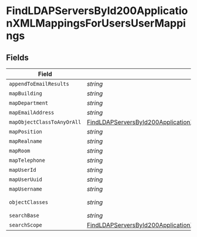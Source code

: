 # FindLDAPServersById200ApplicationXMLMappingsForUsersUserMappings


## Fields

| Field                                                                                                                                                                                                           | Type                                                                                                                                                                                                            | Required                                                                                                                                                                                                        | Description                                                                                                                                                                                                     | Example                                                                                                                                                                                                         |
| --------------------------------------------------------------------------------------------------------------------------------------------------------------------------------------------------------------- | --------------------------------------------------------------------------------------------------------------------------------------------------------------------------------------------------------------- | --------------------------------------------------------------------------------------------------------------------------------------------------------------------------------------------------------------- | --------------------------------------------------------------------------------------------------------------------------------------------------------------------------------------------------------------- | --------------------------------------------------------------------------------------------------------------------------------------------------------------------------------------------------------------- |
| `appendToEmailResults`                                                                                                                                                                                          | *string*                                                                                                                                                                                                        | :heavy_minus_sign:                                                                                                                                                                                              | N/A                                                                                                                                                                                                             | company.com                                                                                                                                                                                                     |
| `mapBuilding`                                                                                                                                                                                                   | *string*                                                                                                                                                                                                        | :heavy_minus_sign:                                                                                                                                                                                              | N/A                                                                                                                                                                                                             | streetAddress                                                                                                                                                                                                   |
| `mapDepartment`                                                                                                                                                                                                 | *string*                                                                                                                                                                                                        | :heavy_minus_sign:                                                                                                                                                                                              | N/A                                                                                                                                                                                                             | department                                                                                                                                                                                                      |
| `mapEmailAddress`                                                                                                                                                                                               | *string*                                                                                                                                                                                                        | :heavy_minus_sign:                                                                                                                                                                                              | N/A                                                                                                                                                                                                             | mail                                                                                                                                                                                                            |
| `mapObjectClassToAnyOrAll`                                                                                                                                                                                      | [FindLDAPServersById200ApplicationXMLMappingsForUsersUserMappingsMapObjectClassToAnyOrAll](../../models/operations/findldapserversbyid200applicationxmlmappingsforusersusermappingsmapobjectclasstoanyorall.md) | :heavy_minus_sign:                                                                                                                                                                                              | N/A                                                                                                                                                                                                             |                                                                                                                                                                                                                 |
| `mapPosition`                                                                                                                                                                                                   | *string*                                                                                                                                                                                                        | :heavy_minus_sign:                                                                                                                                                                                              | N/A                                                                                                                                                                                                             | title                                                                                                                                                                                                           |
| `mapRealname`                                                                                                                                                                                                   | *string*                                                                                                                                                                                                        | :heavy_minus_sign:                                                                                                                                                                                              | N/A                                                                                                                                                                                                             | displayName                                                                                                                                                                                                     |
| `mapRoom`                                                                                                                                                                                                       | *string*                                                                                                                                                                                                        | :heavy_minus_sign:                                                                                                                                                                                              | N/A                                                                                                                                                                                                             | room                                                                                                                                                                                                            |
| `mapTelephone`                                                                                                                                                                                                  | *string*                                                                                                                                                                                                        | :heavy_minus_sign:                                                                                                                                                                                              | N/A                                                                                                                                                                                                             | telephoneNumber                                                                                                                                                                                                 |
| `mapUserId`                                                                                                                                                                                                     | *string*                                                                                                                                                                                                        | :heavy_minus_sign:                                                                                                                                                                                              | N/A                                                                                                                                                                                                             | uSNCreated                                                                                                                                                                                                      |
| `mapUserUuid`                                                                                                                                                                                                   | *string*                                                                                                                                                                                                        | :heavy_minus_sign:                                                                                                                                                                                              | N/A                                                                                                                                                                                                             | objectGUID                                                                                                                                                                                                      |
| `mapUsername`                                                                                                                                                                                                   | *string*                                                                                                                                                                                                        | :heavy_minus_sign:                                                                                                                                                                                              | N/A                                                                                                                                                                                                             | sAMAccountName                                                                                                                                                                                                  |
| `objectClasses`                                                                                                                                                                                                 | *string*                                                                                                                                                                                                        | :heavy_minus_sign:                                                                                                                                                                                              | N/A                                                                                                                                                                                                             | organizationalPerson, user                                                                                                                                                                                      |
| `searchBase`                                                                                                                                                                                                    | *string*                                                                                                                                                                                                        | :heavy_minus_sign:                                                                                                                                                                                              | N/A                                                                                                                                                                                                             | DC=Company,DC=com                                                                                                                                                                                               |
| `searchScope`                                                                                                                                                                                                   | [FindLDAPServersById200ApplicationXMLMappingsForUsersUserMappingsSearchScope](../../models/operations/findldapserversbyid200applicationxmlmappingsforusersusermappingssearchscope.md)                           | :heavy_minus_sign:                                                                                                                                                                                              | N/A                                                                                                                                                                                                             |                                                                                                                                                                                                                 |